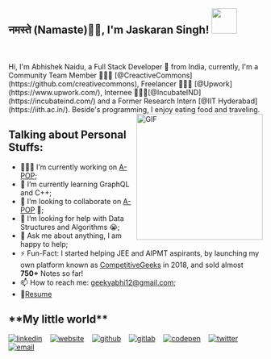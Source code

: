 <!-- ### Hi there 👋 -->
<!--
**mrsingh3131/mrsingh3131** is a ✨ _special_ ✨ repository because its `README.md` (this file) appears on your GitHub profile.

Here are some ideas to get you started:

- 🔭 I’m currently working on ...
- 🌱 I’m currently learning ...
- 👯 I’m looking to collaborate on ...
- 🤔 I’m looking for help with ...
- 💬 Ask me about ...
- 📫 How to reach me: ...
- 😄 Pronouns: ...
- ⚡ Fun fact: ...


-->
<h2>नमस्ते (Namaste)🙏🏻, I'm Jaskaran Singh! <img src="https://media.giphy.com/media/12oufCB0MyZ1Go/giphy.gif" width="50"></h2>
<!-- <p><em>Research & Development Engineer at <a href="https://tekclansolutions.com/">Tekclan</a><img src="https://media.giphy.com/media/WUlplcMpOCEmTGBtBW/giphy.gif" width="30">
</em></p> -->
<br />
<br />
Hi, I'm Abhishek Naidu, a Full Stack Developer 🚀 from India, currently, I'm a Community Team Member 🙍🏽‍♂️ [@CreactiveCommons](https://github.com/creativecommons), Freelancer 👨🏽‍💻 [@Upwork](https://www.upwork.com/), Internee 👨🏽‍💼[@IncubateIND](https://incubateind.com/) and a Former Research Intern [@IIT Hyderabad](https://iith.ac.in/). Beside's programming, I enjoy eating food and traveling.
<br />
<img align="right" alt="GIF" src="https://media.giphy.com/media/836HiJc7pgzy8iNXCn/giphy.gif" width="250">
  <h2> Talking about Personal Stuffs: </h2>

  - 👨🏽‍💻 I’m currently working on [A-POP](https://github.com/abhisheknaiidu/A-POP);
  - 🌱 I’m currently learning GraphQL and C++;
  - 👯 I’m looking to collaborate on [A-POP](https://github.com/abhisheknaiidu/A-POP) 🤝;
  - 🤔 I’m looking for help with Data Structures and Algorithms 😭;
  - 💬 Ask me about anything, I am happy to help;
  - ⚡️ Fun-Fact: I started helping JEE and AIPMT aspirants, by launching my own platform known as [CompetitiveGeeks](https://competitivegeeks.wordpress.com/) in 2018, and sold almost **750+** Notes so far!
  - 📫 How to reach me: geekyabhi12@gmail.com;
  - 📝[Resume](https://drive.google.com/file/d/1TIgJ7rDBUYSkbs_QNcIEttJ5BFaIW3nn/view)


<h2> **My little world** </h2>
   <p float="left">

[![linkedin](https://user-images.githubusercontent.com/25087769/87172072-530a5080-c2dc-11ea-8e2c-8ee4dbf3394b.png)](https://www.linkedin.com/in/mustafadalga) &nbsp;&nbsp;
[![website](https://user-images.githubusercontent.com/25087769/87173861-0aa06200-c2df-11ea-9614-da65c9c73692.png)](https://apierson.com) &nbsp;&nbsp;
[![github](https://user-images.githubusercontent.com/25087769/87176037-2c4f1880-c2e2-11ea-8a13-41c90b711b9f.png)](https://github.com/mustafadalga) &nbsp;&nbsp;
[![gitlab](https://user-images.githubusercontent.com/25087769/87174063-54894800-c2df-11ea-9620-b2fbf36c3e34.png)](https://gitlab.com/mustafadalga) &nbsp;&nbsp;
[![codepen](https://user-images.githubusercontent.com/25087769/87174133-6cf96280-c2df-11ea-9134-09bacdfb3464.png)](https://codepen.io/mustafadalga) &nbsp;&nbsp;
[![twitter](https://user-images.githubusercontent.com/25087769/87172407-de83e180-c2dc-11ea-9479-a894758266c3.png)](https://www.twitter.com/mustafadalgaa) &nbsp;&nbsp;
[![email](https://user-images.githubusercontent.com/25087769/87174308-a4680f00-c2df-11ea-90b0-5fa1fa76d2f1.png)](mailto:mustafadalgaa@gmail.com)

</p>
